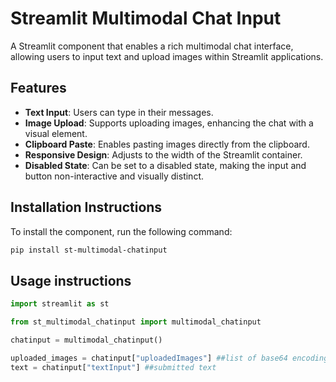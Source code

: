 
# Streamlit Multimodal Chat Input

A Streamlit component that enables a rich multimodal chat interface, allowing users to input text and upload images within Streamlit applications.

## Features

- **Text Input**: Users can type in their messages.
- **Image Upload**: Supports uploading images, enhancing the chat with a visual element.
- **Clipboard Paste**: Enables pasting images directly from the clipboard.
- **Responsive Design**: Adjusts to the width of the Streamlit container.
- **Disabled State**: Can be set to a disabled state, making the input and button non-interactive and visually distinct.

## Installation Instructions

To install the component, run the following command:

```sh
pip install st-multimodal-chatinput
```

## Usage instructions

```python
import streamlit as st

from st_multimodal_chatinput import multimodal_chatinput

chatinput = multimodal_chatinput()

uploaded_images = chatinput["uploadedImages"] ##list of base64 encodings of uploaded images
text = chatinput["textInput"] ##submitted text
```